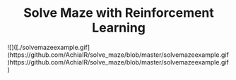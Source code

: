 <div align="center">
    <h1>Solve Maze with Reinforcement Learning</h1>
</div>
![]([./solvemazeexample.gif](https://github.com/AchiaIR/solve_maze/blob/master/solvemazeexample.gif)https://github.com/AchiaIR/solve_maze/blob/master/solvemazeexample.gif)
